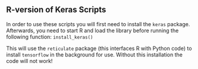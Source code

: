 ## R-version of Keras Scripts

In order to use these scripts you will first need to install the `keras` package. Afterwards, you need to start R and load the library before running the following function: `install_keras()`

This will use the `reticulate` package (this interfaces R with Python code) to install `tensorflow` in the background for use. Without this installation the code will not work!
